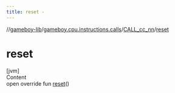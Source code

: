 ```yaml
---
title: reset -
---
```

//[gameboy-lib](../../index.md)/[gameboy.cpu.instructions.calls](../index.md)/[CALL_cc_nn](index.md)/[reset](reset.md)



# reset  
[jvm]  
Content  
open override fun [reset](reset.md)()  



